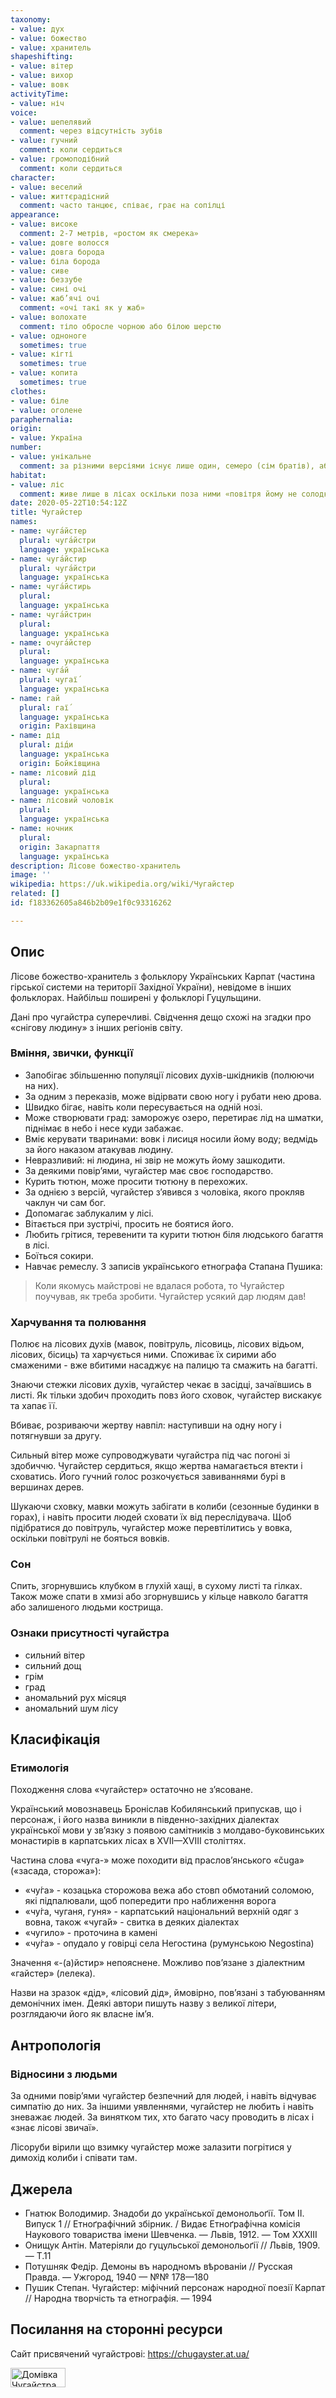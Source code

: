 ```yaml
---
taxonomy:
- value: дух
- value: божество
- value: хранитель
shapeshifting:
- value: вітер
- value: вихор
- value: вовк
activityTime:
- value: ніч
voice:
- value: шепелявий
  comment: через відсутність зубів
- value: гучний
  comment: коли сердиться
- value: громоподібний
  comment: коли сердиться
character:
- value: веселий
- value: життєрадісний
  comment: часто танцює, співає, грає на сопілці
appearance:
- value: високе
  comment: 2-7 метрів, «ростом як смерека»
- value: довге волосся
- value: довга борода
- value: біла борода
- value: сиве
- value: беззубе
- value: сині очі
- value: жаб’ячі очі
  comment: «очі такі як у жаб»
- value: волохате
  comment: тіло обросле чорною або білою шерстю
- value: одноноге
  sometimes: true
- value: кігті
  sometimes: true
- value: копита
  sometimes: true
clothes:
- value: біле
- value: оголене
paraphernalia:
origin:
- value: Україна
number:
- value: унікальне
  comment: за різними версіями існує лише один, семеро (сім братів), або декілька (3-4) особин
habitat:
- value: ліс
  comment: живе лише в лісах оскільки поза ними «повітря йому не солодке»
date: 2020-05-22T10:54:12Z
title: Чугайстер
names:
- name: чуга́йстер
  plural: чуга́йстри
  language: українська
- name: чуга́йстир
  plural: чуга́йстри
  language: українська
- name: чуга́йстирь
  plural:
  language: українська
- name: чуга́йстрин
  plural:
  language: українська
- name: очуга́йстер
  plural:
  language: українська
- name: чуга́й
  plural: чугаї́
  language: українська
- name: гай
  plural: гаї́
  language: українська
  origin: Рахівщина
- name: дід
  plural: дід́и
  language: українська
  origin: Бойківщина
- name: лісовий дід
  plural: 
  language: українська
- name: лісовий чоловік
  plural: 
  language: українська
- name: ночник
  plural: 
  origin: Закарпаття
  language: українська
description: Лісове божество-хранитель
image: ''
wikipedia: https://uk.wikipedia.org/wiki/Чугайстер
related: []
id: f183362605a846b2b09e1f0c93316262

---
```

## Опис

Лісове божество-хранитель з фольклору Українських Карпат (частина гірської системи на території Західної України), невідоме в інших фольклорах. Найбільш поширені у фольклорі Гуцульщини.

Дані про чугайстра суперечливі. Свідчення дещо схожі на згадки про «снігову людину» з інших регіонів світу.

### Вміння, звички, функції

- Запобігає збільшенню популяції лісових духів-шкідників (полюючи на них).
- За одним з переказів, може відірвати свою ногу і рубати нею дрова.
- Швидко бігає, навіть коли пересувається на одній нозі.
- Може створювати град: заморожує озеро, перетирає лід на шматки, піднімає в небо і несе куди забажає.
- Вміє керувати тваринами: вовк і лисиця носили йому воду; ведмідь за його наказом атакував людину.
- Невразливий: ні людина, ні звір не можуть йому зашкодити.
- За деякими повір’ями, чугайстер має своє господарство.
- Курить тютюн, може просити тютюну в перехожих.
- За однією з версій, чугайстер з’явився з чоловіка, якого прокляв чаклун чи сам бог.
- Допомагає заблукалим у лісі.
- Вітається при зустрічі, просить не боятися його.
- Любить грітися, теревенити та курити тютюн біля людського багаття в лісі.
- Боїться сокири.
- Навчає ремеслу. З записів українського етнографа Стапана Пушика:
> Коли якомусь майстрові не вдалася робота, то Чугайстер поучував, як треба зробити. Чугайстер усякий дар людям дав!

### Харчування та полювання

Полює на лісових духів (мавок, повітруль, лісовиць, лісових відьом, лісових, бісиць) та харчується ними. Споживає їх сирими або смаженими - вже вбитими насаджує на палицю та смажить на багатті.

Знаючи стежки лісових духів, чугайстер чекає в засідці, зачаївшись в листі. Як тільки здобич проходить повз його сховок, чугайстер вискакує та хапає її.

Вбиває, розриваючи жертву навпіл: наступивши на одну ногу і потягнувши за другу.

Сильный вітер може супроводжувати чугайстра під час погоні зі здобиччю. Чугайстер сердиться, якщо жертва намагається втекти і сховатись. Його гучний голос розкочується завиваннями бурі в вершинах дерев.

Шукаючи сховку, мавки можуть забігати в колиби (сезонные будинки в горах), і навіть просити людей сховати їх від переслідувача.
Щоб підібратися до повітруль, чугайстер може перевтілитись у вовка, оскільки повітрулі не бояться вовків.

### Сон

Спить, згорнувшись клубком в глухій хащі, в сухому листі та гілках. Також може спати в хмизі або згорнувшись у кільце навколо багаття або залишеного людьми кострища.

### Ознаки присутності чугайстра

- сильний вітер
- сильний дощ
- грім
- град
- аномальний рух місяця
- аномальний шум лісу

## Класифікація

### Етимологія

Походження слова «чугайстер» остаточно не з’ясоване.

Український мовознавець Броніслав Кобилянський припускав, що і персонаж, і його назва виникли в південно-західних діалектах української мови у зв’язку з появою самітників з молдаво-буковинських монастирів в карпатських лісах в XVII—XVIII століттях.

Частина слова «чуга-» може походити від праслов’янського «čuga» («засада, сторожа»):
- «чу́га» - козацька сторожова вежа або стовп обмотаний соломою, які підпалювали, щоб попередити про наближення ворога
- «чу́га, чуганя, гуня» - карпатський національний верхній одяг з вовна, також «чуга́й» - свитка в деяких діалектах
- «чугило» - проточина в камені
- «чу́га» - опудало у говірці села Негостина (румунською Negostina)

Значення «-(а)йстир» непояснене. Можливо пов’язане з діалектним «гайстер» (лелека).

Назви на зразок «дід», «лісовий дід», ймовірно, пов’язані з табуюванням демонічних імен. Деякі автори пишуть назву з великої літери, розглядаючи його як власне ім’я.

## Антропологія

### Відносини з людьми

За одними повір’ями чугайстер безпечний для людей, і навіть відчуває симпатію до них. За іншими уявленнями, чугайстер не любить і навіть зневажає людей. За винятком тих, хто багато часу проводить в лісах і «знає лісові звичаї».

Лісоруби вірили що взимку чугайстер може залазити погрітися у димохід колиби і співати там.

## Джерела

- Гнатюк Володимир. Знадоби до української демонольоґії. Том ІІ. Випуск 1 // Етноґрафічний збірник. / Видає Етноґрафічна комісія Наукового товариства імени Шевченка. — Львів, 1912. — Том ХХХІІІ
- Онищук Антін. Матеріяли до гуцульської демонольоґії // Львів, 1909.  — Т.11
- Потушняк Федір. Демоны въ народномъ вѣрованіи // Русская Правда. — Ужгород, 1940 — №№ 178—180
- Пушик Степан. Чугайстер: міфічний персонаж народної поезії Карпат // Народна творчість та етнографія. — 1994

## Посилання на сторонні ресурси

Сайт присвячений чугайстрові: https://chugayster.at.ua/

<a href="https://chugayster.at.ua/" target=_blank><img src="https://chugayster.at.ua/img/banner.gif" border="0" alt="Домівка Чугайстра" width=88 height=31></a>
